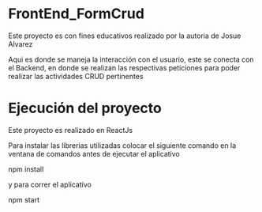 # FrontEnd_FormCrud

Este proyecto es con fines educativos realizado por la autoria de Josue Alvarez

Aqui es donde se maneja la interacción con el usuario, este se conecta con el Backend, en donde se realizan las respectivas peticiones para poder realizar las actividades CRUD pertinentes

# Ejecución del proyecto
Este proyecto es realizado en ReactJs

Para instalar las librerias utilizadas colocar el siguiente comando en la ventana de comandos antes de ejecutar el aplicativo

npm install

y para correr el aplicativo

npm start
